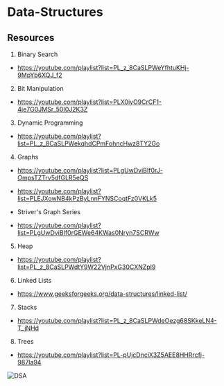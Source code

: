 # Data-Structures

Resources
------------------------
1. Binary Search
- https://youtube.com/playlist?list=PL_z_8CaSLPWeYfhtuKHj-9MpYb6XQJ_f2

2. Bit Manipulation
- https://youtube.com/playlist?list=PLX0iyO9CrCF1-4je7G0JMSr_50I0J2K3Z

3. Dynamic Programming
- https://youtube.com/playlist?list=PL_z_8CaSLPWekqhdCPmFohncHwz8TY2Go

4. Graphs
- https://youtube.com/playlist?list=PLgUwDviBIf0rJ-OmpsTZTrv5dfGLR5eQS
- https://youtube.com/playlist?list=PLEJXowNB4kPzByLnnFYNSCoqtFz0VKLk5

- Striver's Graph Series
- https://youtube.com/playlist?list=PLgUwDviBIf0rGEWe64KWas0Nryn7SCRWw

5. Heap
- https://youtube.com/playlist?list=PL_z_8CaSLPWdtY9W22VjnPxG30CXNZpI9

6. Linked Lists
- https://www.geeksforgeeks.org/data-structures/linked-list/

7. Stacks
- https://youtube.com/playlist?list=PL_z_8CaSLPWdeOezg68SKkeLN4-T_jNHd

8. Trees
- https://youtube.com/playlist?list=PL-pUjcDnciX3Z5AEE8HHRrcfj-987Ia94


![DSA](https://miro.medium.com/max/1000/1*sMryEXZVPKFjGNcfSzE8Mw.jpeg)
